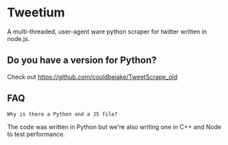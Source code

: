 # Tweetium

A multi-threaded, user-agent ware python scraper for twitter written in node.js.

## Do you have a version for Python?

Check out https://github.com/couldbejake/TweetScrape_old

## FAQ

```Why is there a Python and a JS file?```

The code was written in Python but we're also writing one in C++ and Node to test performance.
